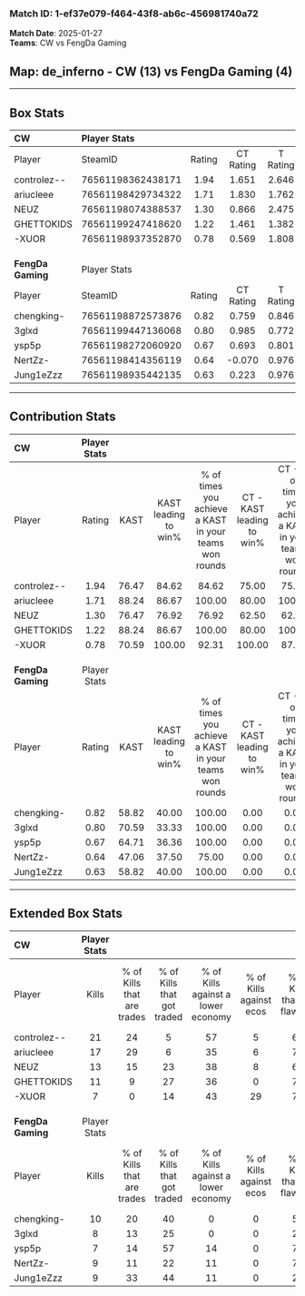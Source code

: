 ### Match ID: 1-ef37e079-f464-43f8-ab6c-456981740a72  
**Match Date**: 2025-01-27  
**Teams**: CW vs FengDa Gaming  

## **Map**: de_inferno - CW (13) vs FengDa Gaming (4)  
---  

## Box Stats  

| **CW**            | Player Stats      |        |           |          |       |       |       |         |        |      |     |
| :- | :- | :-: | :-: | :-: | :-: | :-: | :-: | :-: | :-: | :-: | :-: |
| Player            | SteamID           | Rating | CT Rating | T Rating | KAST  |  ADR  | Kills | Assists | Deaths | K/D  | HS% |
| controlez--       | 76561198362438171 |  1.94  |   1.651   |  2.646   | 76.47 | 123.1 |  21   |    3    |   5    | 4.20 | 52  |
| ariucleee         | 76561198429734322 |  1.71  |   1.830   |  1.762   | 88.24 | 98.2  |  17   |    7    |   7    | 2.43 | 64  |
| NEUZ              | 76561198074388537 |  1.30  |   0.866   |  2.475   | 76.47 | 83.8  |  13   |    6    |   9    | 1.44 | 46  |
| GHETTOKIDS        | 76561199247418620 |  1.22  |   1.461   |  1.382   | 88.24 | 79.8  |  11   |    7    |   11   | 1.00 | 72  |
| -XUOR             | 76561198937352870 |  0.78  |   0.569   |  1.808   | 70.59 | 48.0  |   7   |    6    |   11   | 0.64 | 71  |
|                   |                   |        |           |          |       |       |       |         |        |      |     |
|                   |                   |        |           |          |       |       |       |         |        |      |     |
|                   |                   |        |           |          |       |       |       |         |        |      |     |
| **FengDa Gaming** | Player Stats      |        |           |          |       |       |       |         |        |      |     |
| Player            | SteamID           | Rating | CT Rating | T Rating | KAST  |  ADR  | Kills | Assists | Deaths | K/D  | HS% |
| chengking-        | 76561198872573876 |  0.82  |   0.759   |  0.846   | 58.82 | 67.8  |  10   |    2    |   13   | 0.77 | 60  |
| 3glxd             | 76561199447136068 |  0.80  |   0.985   |  0.772   | 70.59 | 65.6  |   8   |    3    |   13   | 0.62 | 75  |
| ysp5p             | 76561198272060920 |  0.67  |   0.693   |  0.801   | 64.71 | 63.5  |   7   |    3    |   14   | 0.50 | 57  |
| NertZz-           | 76561198414356119 |  0.64  |  -0.070   |  0.976   | 47.06 | 61.1  |   9   |    3    |   14   | 0.64 | 55  |
| Jung1eZzz         | 76561198935442135 |  0.63  |   0.223   |  0.976   | 58.82 | 45.2  |   9   |    1    |   15   | 0.60 | 33  |
---  

## Contribution Stats  

| **CW**            | Player Stats |       |                      |                                                        |                           |                                                             |                          |                                                            |
| :- | :-: | :-: | :-: | :-: | :-: | :-: | :-: | :-: |
| Player            |    Rating    | KAST  | KAST leading to win% | % of times you achieve a KAST in your teams won rounds | CT - KAST leading to win% | CT - % of times you achieve a KAST in your teams won rounds | T - KAST leading to win% | T - % of times you achieve a KAST in your teams won rounds |
| controlez--       |     1.94     | 76.47 |        84.62         |                         84.62                          |           75.00           |                            75.00                            |          100.00          |                           100.00                           |
| ariucleee         |     1.71     | 88.24 |        86.67         |                         100.00                         |           80.00           |                           100.00                            |          100.00          |                           100.00                           |
| NEUZ              |     1.30     | 76.47 |        76.92         |                         76.92                          |           62.50           |                            62.50                            |          100.00          |                           100.00                           |
| GHETTOKIDS        |     1.22     | 88.24 |        86.67         |                         100.00                         |           80.00           |                           100.00                            |          100.00          |                           100.00                           |
| -XUOR             |     0.78     | 70.59 |        100.00        |                         92.31                          |          100.00           |                            87.50                            |          100.00          |                           100.00                           |
|                   |              |       |                      |                                                        |                           |                                                             |                          |                                                            |
|                   |              |       |                      |                                                        |                           |                                                             |                          |                                                            |
|                   |              |       |                      |                                                        |                           |                                                             |                          |                                                            |
| **FengDa Gaming** | Player Stats |       |                      |                                                        |                           |                                                             |                          |                                                            |
| Player            |    Rating    | KAST  | KAST leading to win% | % of times you achieve a KAST in your teams won rounds | CT - KAST leading to win% | CT - % of times you achieve a KAST in your teams won rounds | T - KAST leading to win% | T - % of times you achieve a KAST in your teams won rounds |
| chengking-        |     0.82     | 58.82 |        40.00         |                         100.00                         |           0.00            |                            0.00                             |          57.14           |                           100.00                           |
| 3glxd             |     0.80     | 70.59 |        33.33         |                         100.00                         |           0.00            |                            0.00                             |          50.00           |                           100.00                           |
| ysp5p             |     0.67     | 64.71 |        36.36         |                         100.00                         |           0.00            |                            0.00                             |          44.44           |                           100.00                           |
| NertZz-           |     0.64     | 47.06 |        37.50         |                         75.00                          |           0.00            |                            0.00                             |          42.86           |                           75.00                            |
| Jung1eZzz         |     0.63     | 58.82 |        40.00         |                         100.00                         |           0.00            |                            0.00                             |          50.00           |                           100.00                           |
---  

## Extended Box Stats  

| **CW**            | Player Stats |                            |                            |                                    |                         |                              |                                 |        |                             |                                     |                          |                               |                            |
| :- | :-: | :-: | :-: | :-: | :-: | :-: | :-: | :-: | :-: | :-: | :-: | :-: | :-: |
| Player            |    Kills     | % of Kills that are trades | % of Kills that got traded | % of Kills against a lower economy | % of Kills against ecos | % of Kills that are flawless | % of Kills that are close duels | Deaths | % of Deaths that get traded | % of Deaths against a lower economy | % of Deaths against ecos | % of Deaths that are flawless | % of Deaths that are close |
| controlez--       |      21      |             24             |             5              |                 57                 |            5            |              67              |                0                |   5    |              0              |                  0                  |            0             |              100              |             0              |
| ariucleee         |      17      |             29             |             6              |                 35                 |            6            |              71              |                0                |   7    |             43              |                 29                  |            0             |              29               |             14             |
| NEUZ              |      13      |             15             |             23             |                 38                 |            8            |              69              |                0                |   9    |             11              |                 11                  |            0             |              33               |             11             |
| GHETTOKIDS        |      11      |             9              |             27             |                 36                 |            0            |              73              |                0                |   11   |             64              |                 36                  |            9             |              45               |             18             |
| -XUOR             |      7       |             0              |             14             |                 43                 |           29            |              71              |                0                |   11   |             45              |                 36                  |            0             |              55               |             0              |
|                   |              |                            |                            |                                    |                         |                              |                                 |        |                             |                                     |                          |                               |                            |
|                   |              |                            |                            |                                    |                         |                              |                                 |        |                             |                                     |                          |                               |                            |
|                   |              |                            |                            |                                    |                         |                              |                                 |        |                             |                                     |                          |                               |                            |
| **FengDa Gaming** | Player Stats |                            |                            |                                    |                         |                              |                                 |        |                             |                                     |                          |                               |                            |
| Player            |    Kills     | % of Kills that are trades | % of Kills that got traded | % of Kills against a lower economy | % of Kills against ecos | % of Kills that are flawless | % of Kills that are close duels | Deaths | % of Deaths that get traded | % of Deaths against a lower economy | % of Deaths against ecos | % of Deaths that are flawless | % of Deaths that are close |
| chengking-        |      10      |             20             |             40             |                 0                  |            0            |              50              |                0                |   13   |              0              |                  8                  |            0             |              69               |             0              |
| 3glxd             |      8       |             13             |             25             |                 0                  |            0            |              25              |               13                |   13   |              8              |                  8                  |            0             |              62               |             0              |
| ysp5p             |      7       |             14             |             57             |                 14                 |            0            |              71              |                0                |   14   |             21              |                  7                  |            0             |              57               |             0              |
| NertZz-           |      9       |             11             |             22             |                 11                 |            0            |              78              |               11                |   14   |              7              |                  7                  |            0             |              86               |             0              |
| Jung1eZzz         |      9       |             33             |             44             |                 11                 |            0            |              22              |               22                |   15   |             27              |                  7                  |            0             |              73               |             0              |
